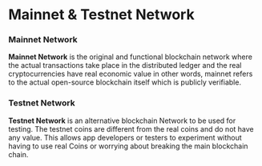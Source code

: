 # Mainnet & Testnet Network

### Mainnet Network

**Mainnet Network** is the original and functional blockchain network where the actual transactions take place in the distributed ledger and the real cryptocurrencies have real economic value in other words, mainnet refers to the actual open-source blockchain itself which is publicly verifiable.

### Testnet Network

**Testnet Network** is an alternative blockchain Network to be used for testing. The testnet coins are different from the real coins and do not have any value. This allows app developers or testers to experiment without having to use real Coins or worrying about breaking the main blockchain chain.

